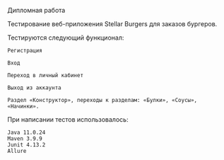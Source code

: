 Дипломная работа

Тестирование веб-приложения Stellar Burgers для заказов бургеров.

Тестируются следующий функционал:

    Регистрация

    Вход

    Переход в личный кабинет

    Выход из аккаунта

    Раздел «Конструктор», переходы к разделам: «Булки», «Соусы», «Начинки».

При написании тестов использовалось:

    Java 11.0.24
    Maven 3.9.9
    Junit 4.13.2
    Аllure

